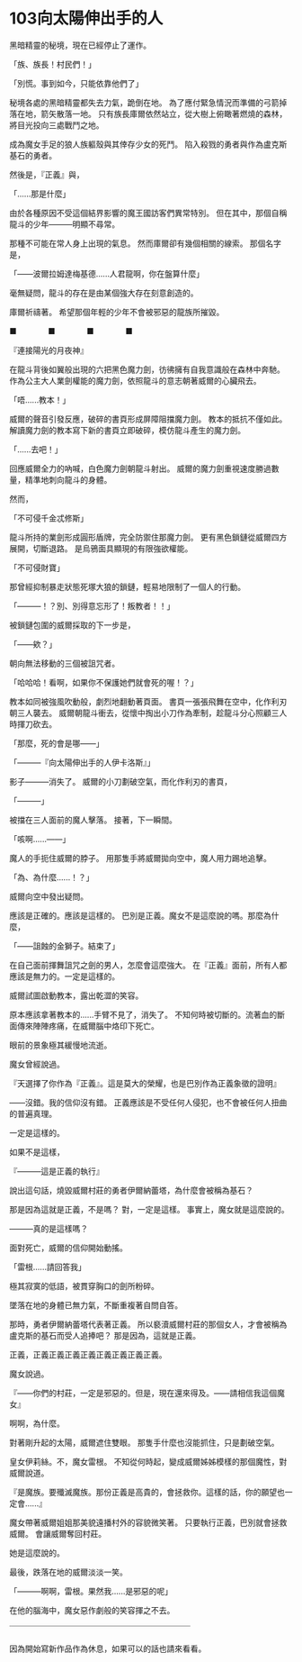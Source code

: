 # 103向太陽伸出手的人

黑暗精靈的秘境，現在已經停止了運作。

「族、族長！村民們！」

「別慌。事到如今，只能依靠他們了」

秘境各處的黑暗精靈都失去力氣，跪倒在地。
為了應付緊急情況而準備的弓箭掉落在地，箭矢散落一地。
只有族長庫爾依然站立，從大樹上俯瞰著燃燒的森林，將目光投向三處戰鬥之地。

成為魔女手足的狼人族軀殼與其倖存少女的死鬥。
陷入殺戮的勇者與作為盧克斯基石的勇者。

然後是，『正義』與，

「......那是什麼」

由於各種原因不受這個結界影響的魔王國訪客們異常特別。
但在其中，那個自稱龍斗的少年———明顯不尋常。

那種不可能在常人身上出現的氣息。
然而庫爾卻有幾個相關的線索。
那個名字是，

「——波爾拉姆達梅基德......人君龍啊，你在盤算什麼」

毫無疑問，龍斗的存在是由某個強大存在刻意創造的。

庫爾祈禱著。
希望那個年輕的少年不會被邪惡的龍族所摧毀。

■　　　　■　　　　■　　　　■

『連接陽光的月夜神』

在龍斗背後如翼般出現的六把黑色魔力劍，彷彿擁有自我意識般在森林中奔馳。
作為公主大人業劍權能的魔力劍，依照龍斗的意志朝著威爾的心臟飛去。

「唔......教本！」

威爾的聲音引發反應，破碎的書頁形成屏障阻擋魔力劍。
教本的抵抗不僅如此。
解讀魔力劍的教本寫下新的書頁立即破碎，模仿龍斗產生的魔力劍。

「......去吧！」

回應威爾全力的吶喊，白色魔力劍朝龍斗射出。
威爾的魔力劍重視速度勝過數量，精準地刺向龍斗的身體。

然而，

「不可侵千金忒修斯」

龍斗所持的業劍形成圓形盾牌，完全防禦住那魔力劍。
更有黑色鎖鏈從威爾四方展開，切斷退路。
是烏鴉面具顯現的有限強欲權能。

「不可侵財寶」

那曾經抑制暴走狀態死塚大狼的鎖鏈，輕易地限制了一個人的行動。

「———！？別、別得意忘形了！叛教者！！」

被鎖鏈包圍的威爾採取的下一步是，

「——欸？」

朝向無法移動的三個被詛咒者。

「哈哈哈！看啊，如果你不保護她們就會死的喔！？」

教本如同被強風吹動般，劇烈地翻動著頁面。
書頁一張張飛舞在空中，化作利刃朝三人襲去。
威爾朝龍斗衝去，從懷中掏出小刀作為牽制，趁龍斗分心照顧三人時揮刀砍去。

「那麼，死的會是哪——」

「———『向太陽伸出手的人伊卡洛斯』」

影子———消失了。
威爾的小刀劃破空氣，而化作利刃的書頁，

「———」

被擋在三人面前的魔人擊落。
接著，下一瞬間。

「咳啊......——」

魔人的手扼住威爾的脖子。
用那隻手將威爾拋向空中，魔人用力踢地追擊。

「為、為什麼......！？」

威爾向空中發出疑問。

應該是正確的。應該是這樣的。
巴別是正義。魔女不是這麼說的嗎。那麼為什麼，

「——詛蝕的金獅子。結束了」

在自己面前揮舞詛咒之劍的男人，怎麼會這麼強大。
在『正義』面前，所有人都應該是無力的。一定是這樣的。

威爾試圖啟動教本，露出乾澀的笑容。

原本應該拿著教本的......手臂不見了，消失了。
不知何時被切斷的。流著血的斷面傳來陣陣疼痛，在威爾腦中烙印下死亡。

眼前的景象極其緩慢地流逝。

魔女曾經說過。

『天選擇了你作為『正義』。這是莫大的榮耀，也是巴別作為正義象徵的證明』

——沒錯。我的信仰沒有錯。
正義應該是不受任何人侵犯，也不會被任何人扭曲的普遍真理。

一定是這樣的。

如果不是這樣，

『———這是正義的執行』

說出這句話，燒毀威爾村莊的勇者伊爾納蕾塔，為什麼會被稱為基石？

那是因為這就是正義，不是嗎？
對，一定是這樣。
事實上，魔女就是這麼說的。

———真的是這樣嗎？

面對死亡，威爾的信仰開始動搖。

「雷根......請回答我」

極其寂寞的低語，被貫穿胸口的劍所粉碎。

墜落在地的身體已無力氣，不斷重複著自問自答。

那時，勇者伊爾納蕾塔代表著正義。
所以褻瀆威爾村莊的那個女人，才會被稱為盧克斯的基石而受人追捧吧？
那是因為，這就是正義。

正義，正義正義正義正義正義正義正義正義。

魔女說過。

『——你們的村莊，一定是邪惡的。但是，現在還來得及。——請相信我這個魔女』

啊啊，為什麼。

對著剛升起的太陽，威爾遮住雙眼。
那隻手什麼也沒能抓住，只是劃破空氣。

皇女伊莉絲。不，魔女雷根。
不知從何時起，變成威爾姊姊模樣的那個魔性，對威爾說道。

『是魔族。要殲滅魔族。那份正義是高貴的，會拯救你。這樣的話，你的願望也一定會......』

魔女帶著威爾姐姐那美貌遠播村外的容貌微笑著。
只要執行正義，巴別就會拯救威爾。
會讓威爾奪回村莊。

她是這麼說的。

最後，跌落在地的威爾淡淡一笑。

「———啊啊，雷根。果然我......是邪惡的呢」

在他的腦海中，魔女惡作劇般的笑容揮之不去。

￣￣￣￣￣￣￣￣￣￣￣￣￣￣￣￣￣￣￣￣￣￣￣

因為開始寫新作品作為休息，如果可以的話也請來看看。